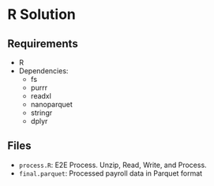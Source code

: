 # R Solution

## Requirements

- R
- Dependencies:
  - fs
  - purrr
  - readxl
  - nanoparquet
  - stringr
  - dplyr

## Files

- `process.R`: E2E Process. Unzip, Read, Write, and Process.
- `final.parquet`: Processed payroll data in Parquet format
